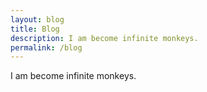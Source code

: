 ```yaml
---
layout: blog
title: Blog
description: I am become infinite monkeys.
permalink: /blog
---
```


I am become infinite monkeys.